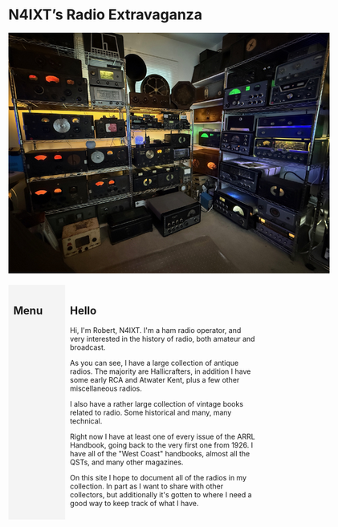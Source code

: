 # N4IXT’s Radio Extravaganza

<html>
<head>
  <style>
    body {
      display: flex;
      flex-direction: column;
    }
    .header {
      width: 100%;
      text-align: center;
      margin-bottom: 20px;
    }
    .main {
      display: flex;
      width: 100%;
    }
    .menu {
      width: 20%;
      padding: 10px;
      background-color: #f4f4f4;
    }
    .content {
      width: 80%;
      padding: 10px;
    }
  </style>
</head>
<body>
  <div class="header">
    <a href="./room.jpg" target="_blank">
      <img src="./room.jpg" style="max-width: 640px;" alt="N4IXTs Wall of Radios">
    </a>
  </div>
  <div class="main">
    <div class="menu">
      <h2>Menu</h2>
    <div id="menu-content"></div>
    </div>
    <div class="content">
    <h2>Hello</h2>
    <p>
Hi, I'm Robert, N4IXT. I'm a ham radio operator, and very interested in the history of radio, both amateur and broadcast.

As you can see, I have a large collection of antique radios. The majority are Hallicrafters, in addition I have some early RCA and Atwater Kent, plus a few other miscellaneous radios.

I also have a rather large collection of vintage books related to radio. Some historical and many, many technical.

Right now I have at least one of every issue of the ARRL Handbook, going back to the very first one from 1926. I have all of the "West Coast" handbooks, almost all the QSTs, and many other magazines.

On this site I hope to document all of the radios in my collection. In part as I want to share with other collectors, but additionally it's gotten to where I need a good way to keep track of what I have.
      </p>
    </div>
  </div>
  <script>
    document.addEventListener('DOMContentLoaded', function() {
      fetch('menu.html')
        .then(response => response.text())
        .then(data => {
          document.getElementById('menu-content').innerHTML = data;
        });
    });
  </script>
</body>
</html>
